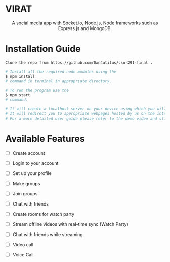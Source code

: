 # VIRAT
<p align="center">
<!--   <img width="150" height="100" src=> </br> -->
<!--   Upload the logo above -->
  A social media app with Socket.io, Node.js, Node frameworks such as Express.js and MongoDB.
</p>

# Installation Guide 
```bash
Clone the repo from https://github.com/0xn4utilus/csn-291-final .

# Install all the required node modules using the
$ npm install
# command in terminal in appropriate directory.

# To run the program use the
$ npm start
# command.

# It will create a localhost server on your device using which you will be able to enjoy the various features.
# It will redirect you to appropriate webpages hosted by us on the internet using the herokuapp for some features.
# For a more detailed user guide please refer to the demo video and slides.
```

# Available Features
- [ ] Create account
- [ ] Login to your account
- [ ] Set up your profile
- [ ] Make groups
- [ ] Join groups
- [ ] Chat with friends
- [ ] Create rooms for watch party
- [ ] Stream offline videos with real-time sync (Watch Party)
- [ ] Chat with friends while streaming
- [ ] Video call
- [ ] Voice Call

